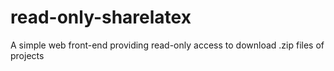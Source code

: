# read-only-sharelatex

A simple web front-end providing read-only access to download .zip files of projects
